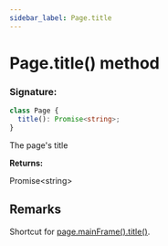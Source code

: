 ```yaml
---
sidebar_label: Page.title
---
```


# Page.title() method

### Signature:

```typescript
class Page {
  title(): Promise<string>;
}
```

The page's title

**Returns:**

Promise&lt;string&gt;

## Remarks

Shortcut for [page.mainFrame().title()](./puppeteer.frame.title.md).

